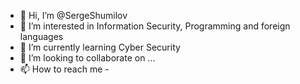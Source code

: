 - 👋 Hi, I’m @SergeShumilov
- 👀 I’m interested in Information Security, Programming and foreign languages
- 🌱 I’m currently learning Cyber Security
- 💞️ I’m looking to collaborate on ...
- 📫 How to reach me - 

<!---
SergeShumilov/SergeShumilov is a ✨ special ✨ repository because its `README.md` (this file) appears on your GitHub profile.
You can click the Preview link to take a look at your changes.
--->
